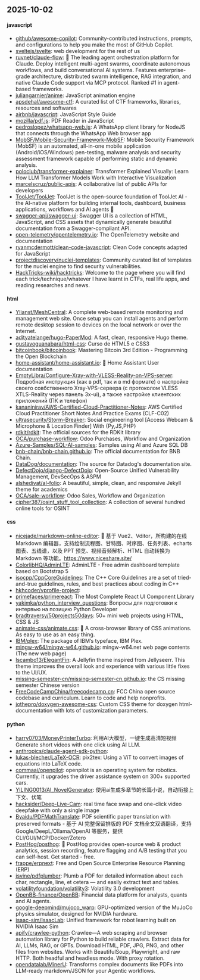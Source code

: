## 2025-10-02

#### javascript
* [github/awesome-copilot](https://github.com/github/awesome-copilot): Community-contributed instructions, prompts, and configurations to help you make the most of GitHub Copilot.
* [sveltejs/svelte](https://github.com/sveltejs/svelte): web development for the rest of us
* [ruvnet/claude-flow](https://github.com/ruvnet/claude-flow): 🌊 The leading agent orchestration platform for Claude. Deploy intelligent multi-agent swarms, coordinate autonomous workflows, and build conversational AI systems. Features enterprise-grade architecture, distributed swarm intelligence, RAG integration, and native Claude Code support via MCP protocol. Ranked #1 in agent-based frameworks.
* [juliangarnier/anime](https://github.com/juliangarnier/anime): JavaScript animation engine
* [apsdehal/awesome-ctf](https://github.com/apsdehal/awesome-ctf): A curated list of CTF frameworks, libraries, resources and softwares
* [airbnb/javascript](https://github.com/airbnb/javascript): JavaScript Style Guide
* [mozilla/pdf.js](https://github.com/mozilla/pdf.js): PDF Reader in JavaScript
* [pedroslopez/whatsapp-web.js](https://github.com/pedroslopez/whatsapp-web.js): A WhatsApp client library for NodeJS that connects through the WhatsApp Web browser app
* [MobSF/Mobile-Security-Framework-MobSF](https://github.com/MobSF/Mobile-Security-Framework-MobSF): Mobile Security Framework (MobSF) is an automated, all-in-one mobile application (Android/iOS/Windows) pen-testing, malware analysis and security assessment framework capable of performing static and dynamic analysis.
* [poloclub/transformer-explainer](https://github.com/poloclub/transformer-explainer): Transformer Explained Visually: Learn How LLM Transformer Models Work with Interactive Visualization
* [marcelscruz/public-apis](https://github.com/marcelscruz/public-apis): A collaborative list of public APIs for developers
* [ToolJet/ToolJet](https://github.com/ToolJet/ToolJet): ToolJet is the open-source foundation of ToolJet AI - the AI-native platform for building internal tools, dashboard, business applications, workflows and AI agents 🚀
* [swagger-api/swagger-ui](https://github.com/swagger-api/swagger-ui): Swagger UI is a collection of HTML, JavaScript, and CSS assets that dynamically generate beautiful documentation from a Swagger-compliant API.
* [open-telemetry/opentelemetry.io](https://github.com/open-telemetry/opentelemetry.io): The OpenTelemetry website and documentation
* [ryanmcdermott/clean-code-javascript](https://github.com/ryanmcdermott/clean-code-javascript): Clean Code concepts adapted for JavaScript
* [projectdiscovery/nuclei-templates](https://github.com/projectdiscovery/nuclei-templates): Community curated list of templates for the nuclei engine to find security vulnerabilities.
* [HackTricks-wiki/hacktricks](https://github.com/HackTricks-wiki/hacktricks): Welcome to the page where you will find each trick/technique/whatever I have learnt in CTFs, real life apps, and reading researches and news.

#### html
* [Ylianst/MeshCentral](https://github.com/Ylianst/MeshCentral): A complete web-based remote monitoring and management web site. Once setup you can install agents and perform remote desktop session to devices on the local network or over the Internet.
* [adityatelange/hugo-PaperMod](https://github.com/adityatelange/hugo-PaperMod): A fast, clean, responsive Hugo theme.
* [gustavoguanabara/html-css](https://github.com/gustavoguanabara/html-css): Curso de HTML5 e CSS3
* [bitcoinbook/bitcoinbook](https://github.com/bitcoinbook/bitcoinbook): Mastering Bitcoin 3rd Edition - Programming the Open Blockchain
* [home-assistant/home-assistant.io](https://github.com/home-assistant/home-assistant.io): 📘 Home Assistant User documentation
* [EmptyLibra/Configure-Xray-with-VLESS-Reality-on-VPS-server](https://github.com/EmptyLibra/Configure-Xray-with-VLESS-Reality-on-VPS-server): Подробная инструкция (как в pdf, так и в md формате) о настройке своего совбственного Xray-VPS-сервера (с протоколом VLESS XTLS-Reality через панель 3x-ui), а также настройке клиентских приложений (ПК и телефон)
* [kananinirav/AWS-Certified-Cloud-Practitioner-Notes](https://github.com/kananinirav/AWS-Certified-Cloud-Practitioner-Notes): AWS Certified Cloud Practitioner Short Notes And Practice Exams (CLF-C02)
* [ultrasecurity/Storm-Breaker](https://github.com/ultrasecurity/Storm-Breaker): Social engineering tool [Access Webcam & Microphone & Location Finder] With {Py,JS,PHP}
* [rdkit/rdkit](https://github.com/rdkit/rdkit): The official sources for the RDKit library
* [OCA/purchase-workflow](https://github.com/OCA/purchase-workflow): Odoo Purchases, Workflow and Organization
* [Azure-Samples/SQL-AI-samples](https://github.com/Azure-Samples/SQL-AI-samples): Samples using AI and Azure SQL DB
* [bnb-chain/bnb-chain.github.io](https://github.com/bnb-chain/bnb-chain.github.io): The official documentation for BNB Chain.
* [DataDog/documentation](https://github.com/DataDog/documentation): The source for Datadog's documentation site.
* [DefectDojo/django-DefectDojo](https://github.com/DefectDojo/django-DefectDojo): Open-Source Unified Vulnerability Management, DevSecOps & ASPM
* [alshedivat/al-folio](https://github.com/alshedivat/al-folio): A beautiful, simple, clean, and responsive Jekyll theme for academics
* [OCA/sale-workflow](https://github.com/OCA/sale-workflow): Odoo Sales, Workflow and Organization
* [cipher387/osint_stuff_tool_collection](https://github.com/cipher387/osint_stuff_tool_collection): A collection of several hundred online tools for OSINT

#### css
* [nicejade/markdown-online-editor](https://github.com/nicejade/markdown-online-editor): 📝 基于 Vue2、Vditor，所构建的在线 Markdown 编辑器，支持绘制流程图、甘特图、时序图、任务列表、echarts 图表、五线谱，以及 PPT 预览、视频音频解析、HTML 自动转换为 Markdown 等功能。https://www.niceshare.site/
* [ColorlibHQ/AdminLTE](https://github.com/ColorlibHQ/AdminLTE): AdminLTE - Free admin dashboard template based on Bootstrap 5
* [isocpp/CppCoreGuidelines](https://github.com/isocpp/CppCoreGuidelines): The C++ Core Guidelines are a set of tried-and-true guidelines, rules, and best practices about coding in C++
* [hkhcoder/vprofile-project](https://github.com/hkhcoder/vprofile-project): 
* [primefaces/primereact](https://github.com/primefaces/primereact): The Most Complete React UI Component Library
* [yakimka/python_interview_questions](https://github.com/yakimka/python_interview_questions): Вопросы для подготовки к интервью на позицию Python Developer
* [bradtraversy/50projects50days](https://github.com/bradtraversy/50projects50days): 50+ mini web projects using HTML, CSS & JS
* [animate-css/animate.css](https://github.com/animate-css/animate.css): 🍿 A cross-browser library of CSS animations. As easy to use as an easy thing.
* [IBM/plex](https://github.com/IBM/plex): The package of IBM’s typeface, IBM Plex.
* [mingw-w64/mingw-w64.github.io](https://github.com/mingw-w64/mingw-w64.github.io): mingw-w64.net web page contents (The new web page)
* [lscambo13/ElegantFin](https://github.com/lscambo13/ElegantFin): A Jellyfin theme inspired from Jellyseerr. This theme improves the overall look and experience with various little fixes to the UI/UX.
* [missing-semester-cn/missing-semester-cn.github.io](https://github.com/missing-semester-cn/missing-semester-cn.github.io): the CS missing semester Chinese version
* [FreeCodeCampChina/freecodecamp.cn](https://github.com/FreeCodeCampChina/freecodecamp.cn): FCC China open source codebase and curriculum. Learn to code and help nonprofits.
* [jothepro/doxygen-awesome-css](https://github.com/jothepro/doxygen-awesome-css): Custom CSS theme for doxygen html-documentation with lots of customization parameters.

#### python
* [harry0703/MoneyPrinterTurbo](https://github.com/harry0703/MoneyPrinterTurbo): 利用AI大模型，一键生成高清短视频 Generate short videos with one click using AI LLM.
* [anthropics/claude-agent-sdk-python](https://github.com/anthropics/claude-agent-sdk-python): 
* [lukas-blecher/LaTeX-OCR](https://github.com/lukas-blecher/LaTeX-OCR): pix2tex: Using a ViT to convert images of equations into LaTeX code.
* [commaai/openpilot](https://github.com/commaai/openpilot): openpilot is an operating system for robotics. Currently, it upgrades the driver assistance system on 300+ supported cars.
* [YILING0013/AI_NovelGenerator](https://github.com/YILING0013/AI_NovelGenerator): 使用ai生成多章节的长篇小说，自动衔接上下文、伏笔
* [hacksider/Deep-Live-Cam](https://github.com/hacksider/Deep-Live-Cam): real time face swap and one-click video deepfake with only a single image
* [Byaidu/PDFMathTranslate](https://github.com/Byaidu/PDFMathTranslate): PDF scientific paper translation with preserved formats - 基于 AI 完整保留排版的 PDF 文档全文双语翻译，支持 Google/DeepL/Ollama/OpenAI 等服务，提供 CLI/GUI/MCP/Docker/Zotero
* [PostHog/posthog](https://github.com/PostHog/posthog): 🦔 PostHog provides open-source web & product analytics, session recording, feature flagging and A/B testing that you can self-host. Get started - free.
* [frappe/erpnext](https://github.com/frappe/erpnext): Free and Open Source Enterprise Resource Planning (ERP)
* [jsvine/pdfplumber](https://github.com/jsvine/pdfplumber): Plumb a PDF for detailed information about each char, rectangle, line, et cetera — and easily extract text and tables.
* [volatilityfoundation/volatility3](https://github.com/volatilityfoundation/volatility3): Volatility 3.0 development
* [OpenBB-finance/OpenBB](https://github.com/OpenBB-finance/OpenBB): Financial data platform for analysts, quants and AI agents.
* [google-deepmind/mujoco_warp](https://github.com/google-deepmind/mujoco_warp): GPU-optimized version of the MuJoCo physics simulator, designed for NVIDIA hardware.
* [isaac-sim/IsaacLab](https://github.com/isaac-sim/IsaacLab): Unified framework for robot learning built on NVIDIA Isaac Sim
* [apify/crawlee-python](https://github.com/apify/crawlee-python): Crawlee—A web scraping and browser automation library for Python to build reliable crawlers. Extract data for AI, LLMs, RAG, or GPTs. Download HTML, PDF, JPG, PNG, and other files from websites. Works with BeautifulSoup, Playwright, and raw HTTP. Both headful and headless mode. With proxy rotation.
* [opendatalab/MinerU](https://github.com/opendatalab/MinerU): Transforms complex documents like PDFs into LLM-ready markdown/JSON for your Agentic workflows.
